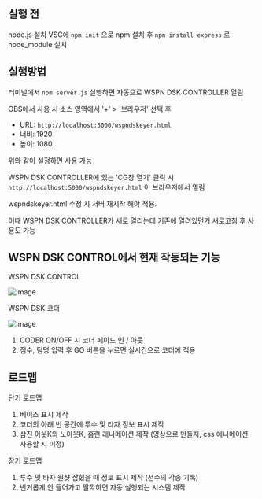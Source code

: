 ## 실행 전
node.js 설치
VSC에 ``` npm init ``` 으로 npm 설치 후 ``` npm install express ``` 로  node_module 설치

## 실행방법

터미널에서 ``` npm server.js ``` 실행하면 자동으로 WSPN DSK CONTROLLER 열림

OBS에서 사용 시 소스 영역에서 '+' > '브라우저' 선택 후 

- URL: ``` http://localhost:5000/wspndskeyer.html ```
- 너비: 1920
- 높이: 1080

위와 같이 설정하면 사용 가능

WSPN DSK CONTROLLER에 있는 'CG창 열기' 클릭 시 ``` http://localhost:5000/wspndskeyer.html ``` 이 브라우저에서 열림

wspndskeyer.html 수정 시 서버 재시작 해야 적용.

이때 WSPN DSK CONTROLLER가 새로 열리는데 기존에 열려있던거 새로고침 후 사용도 가능

## WSPN DSK CONTROL에서 현재 작동되는 기능

WSPN DSK CONTROL

![image](https://github.com/user-attachments/assets/dbaf3422-43bc-4d70-b773-8e77237bcb0f)

WSPN DSK 코더

![image](https://github.com/user-attachments/assets/61dd75c9-431b-49fe-810f-d9ed1a1b287d)

1. CODER ON/OFF 시 코더 페이드 인 / 아웃
2. 점수, 팀명 입력 후 GO 버튼을 누르면 실시간으로 코더에 적용

## 로드맵
단기 로드맵
1. 베이스 표시 제작
2. 코더의 아래 빈 공간에 투수 및 타자 정보 표시 제작
3. 삼진 아웃K와 노아웃K, 홈런 래니메이션 제작 (영상으로 만들지, css 애니메이션 사용할 지 미정)

장기 로드맵
1. 투수 및 타자 원샷 잡혔을 때 정보 표시 제작 (선수의 각종 기록)
3. 번거롭게 안 들어가고 딸깍하면 자동 실행되는 시스템 제작
